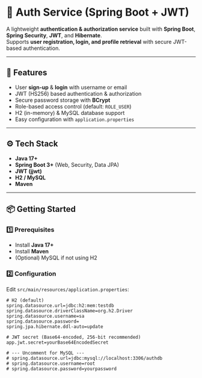 # 🔐 Auth Service (Spring Boot + JWT)

A lightweight **authentication & authorization service** built with **Spring Boot**, **Spring Security**, **JWT**, and **Hibernate**.  
Supports **user registration, login, and profile retrieval** with secure JWT-based authentication.

---

## 🚀 Features
- User **sign-up** & **login** with username or email  
- JWT (HS256) based authentication & authorization  
- Secure password storage with **BCrypt**  
- Role-based access control (default: `ROLE_USER`)  
- H2 (in-memory) & MySQL database support  
- Easy configuration with `application.properties`  

---

## ⚙️ Tech Stack
- **Java 17+**  
- **Spring Boot 3+** (Web, Security, Data JPA)  
- **JWT (jjwt)**  
- **H2 / MySQL**  
- **Maven**  

---

## 📦 Getting Started

### 1️⃣ Prerequisites
- Install **Java 17+**
- Install **Maven**
- (Optional) MySQL if not using H2

### 2️⃣ Configuration
Edit `src/main/resources/application.properties`:

```properties
# H2 (default)
spring.datasource.url=jdbc:h2:mem:testdb
spring.datasource.driverClassName=org.h2.Driver
spring.datasource.username=sa
spring.datasource.password=
spring.jpa.hibernate.ddl-auto=update

# JWT secret (Base64-encoded, 256-bit recommended)
app.jwt.secret=yourBase64EncodedSecret

# --- Uncomment for MySQL ---
# spring.datasource.url=jdbc:mysql://localhost:3306/authdb
# spring.datasource.username=root
# spring.datasource.password=yourpassword
